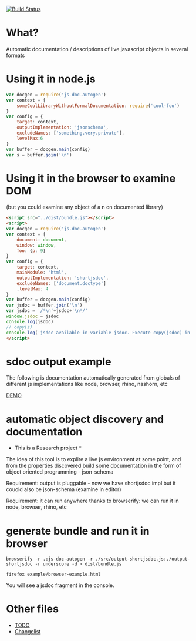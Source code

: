 [![Build Status](https://travis-ci.org/cancerberoSgx/short-jsdoc.png?branch=master)](https://travis-ci.org/cancerberoSgx/js-doc-autogen)

# What?

Automatic documentation / descriptions of live javascript objects in several formats

# Using it in node.js

```js
var docgen = require('js-doc-autogen')
var context = {
    someCoolLibraryWithoutFormalDocumentation: require('cool-foo')
}
var config = {
    target: context,
    outputImplementation: 'jsonschema',
    excludeNames: ['something.very.private'],
    levelMax:6
}
var buffer = docgen.main(config)
var s = buffer.join('\n')
```

# Using it in the browser to examine DOM

(but you could examine any object of a n on documented library)

```html
<script src="../dist/bundle.js"></script>
<script>
var docgen = require('js-doc-autogen')
var context = {
    document: document,
    window: window,
    foo: {p: 9}
}
var config = {
    target: context,
    mainModule: 'html',
    outputImplementation: 'shortjsdoc',
    excludeNames: ['document.doctype']
    ,levelMax: 4
}
var buffer = docgen.main(config)
var jsdoc = buffer.join('\n')
var jsdoc = '/*\n'+jsdoc+'\n*/'
window.jsdoc = jsdoc
console.log(jsdoc)
// copy(s)
console.log('jsdoc available in variable jsdoc. Execute copy(jsdoc) in the console to copy jsdoc to clipboard. ')
</script>
```


# sdoc output example

The following is documentation automatically generated from globals of different js implementations like node, browser, rhino, nashorn, etc

[DEMO](https://cancerberosgx.github.io/js-doc-autogen/examples/other-engines-examples/jsdoc-output/)

# automatic object discovery and documentation

* This is a Research project *

The idea of this tool is to explire a live js environment at some point, and from the properties discovered build some documentation  in the form of object oriented programming - json-schema

Requirement: output is pluggable - now we have shortjsdoc impl but it couold also be json-schema (examine in editor)

Requirement: it can run anywhere thanks to browserify: we can run it in node, browser, rhino, etc

# generate bundle and run it in browser

    browserify -r .:js-doc-autogen -r ./src/output-shortjsdoc.js:./output-shortjsdoc -r underscore -d > dist/bundle.js
    
    firefox example/browser-example.html

You will see a jsdoc fragment in the console. 

# Other files

 * [TODO](https://github.com/cancerberoSgx/js-doc-autogen/blob/master/TODO.md)
 * [Changelist](https://github.com/cancerberoSgx/js-doc-autogen/blob/master/Changelist.md)
